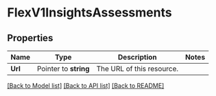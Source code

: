 # FlexV1InsightsAssessments

## Properties

Name | Type | Description | Notes
------------ | ------------- | ------------- | -------------
**Url** | Pointer to **string** | The URL of this resource. |

[[Back to Model list]](../README.md#documentation-for-models) [[Back to API list]](../README.md#documentation-for-api-endpoints) [[Back to README]](../README.md)


